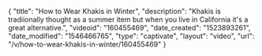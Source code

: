 {
    "title": "How to Wear Khakis in Winter",
    "description": "Khakis is tradiionally thought as a summer item but when you live in California it's a great alternative.",
    "videoid": "160455469",
    "date_created": "1523893261",
    "date_modified": "1546466765",
    "type": "captivate",
    "layout": "video",
    "url": "\/v\/how-to-wear-khakis-in-winter\/160455469"
}